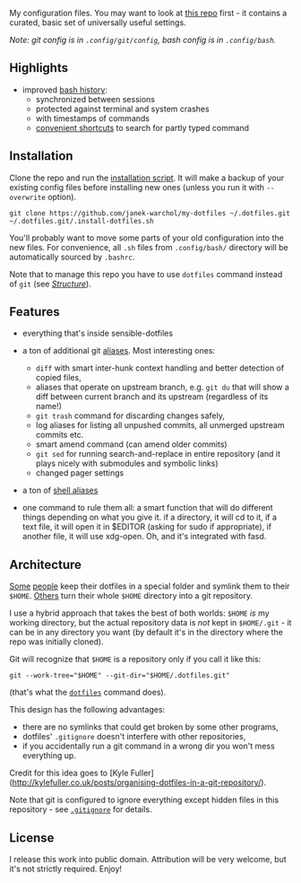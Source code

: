 My configuration files. You may want to look at [this
repo](https://github.com/janek-warchol/sensible-dotfiles) first - it contains
a curated, basic set of universally useful settings.

_Note: git config is in `.config/git/config`, bash config is in `.config/bash`._


Highlights
----------

- improved [bash history](.config/bash/history.sh):
    - synchronized between sessions
    - protected against terminal and system crashes
    - with timestamps of commands
    - [convenient shortcuts](.inputrc) to search for partly typed command



Installation
------------

Clone the repo and run the [installation script](.install-dotfiles.sh).
It will make a backup of your existing config files before installing new ones
(unless you run it with `--overwrite` option).

    git clone https://github.com/janek-warchol/my-dotfiles ~/.dotfiles.git
    ~/.dotfiles.git/.install-dotfiles.sh

You'll probably want to move some parts of your old configuration into
the new files.  For convenience, all `.sh` files from `.config/bash/` directory
will be automatically sourced by `.bashrc`.

Note that to manage this repo you have to use `dotfiles` command instead of `git`
(see [_Structure_](README.md#structure)).



Features
--------

- everything that's inside sensible-dotfiles

- a ton of additional git [aliases](.config/git/config). Most interesting ones:
  - `diff` with smart inter-hunk context handling and better detection of copied files,
  - aliases that operate on upstream branch, e.g. `git du` that will show a diff
    between current branch and its upstream (regardless of its name!)
  - `git trash` command for discarding changes safely,
  - log aliases for listing all unpushed commits, all unmerged upstream commits etc.
  - smart amend command (can amend older commits)
  - `git sed` for running search-and-replace in entire repository (and it plays nicely
    with submodules and symbolic links)
  - changed pager settings

- a ton of [shell aliases](.config/bash/aliases.sh)

- one command to rule them all: a smart function that will do different things
  depending on what you give it.  if a directory, it will cd to it, if a text file, 
  it will open it in $EDITOR (asking for sudo if appropriate), if another file, it will use xdg-open.  Oh, and
  it's integrated with fasd.



Architecture
------------

[Some](https://github.com/ryanb/dotfiles)
[people](http://www.anishathalye.com/2014/08/03/managing-your-dotfiles/)
keep their dotfiles in a special folder and symlink them to their `$HOME`.
[Others](https://github.com/rtomayko/dotfiles)
turn their whole `$HOME` directory into a git repository.

I use a hybrid approach that takes the best of both worlds: `$HOME` _is_
my working directory, but the actual repository data is _not_ kept in `$HOME/.git` -
it can be in any directory you want (by default it's in the directory where
the repo was initially cloned).

Git will recognize that `$HOME` is a repository only if you call it like this:

    git --work-tree="$HOME" --git-dir="$HOME/.dotfiles.git"

(that's what the [`dotfiles`](.bashrc#L4) command does).

This design has the following advantages:
- there are no symlinks that could get broken by some other programs,
- dotfiles' `.gitignore` doesn't interfere with other repositories,
- if you accidentally run a git command in a wrong dir you won't mess everything up.

Credit for this idea goes to [Kyle Fuller]
(http://kylefuller.co.uk/posts/organising-dotfiles-in-a-git-repository/).

Note that git is configured to ignore everything except hidden files in this
repository - see [`.gitignore`](.gitignore) for details.



License
-------

I release this work into public domain.  Attribution will be very welcome,
but it's not strictly required.  Enjoy!
